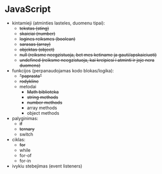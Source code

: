 # JavaScript

- kintamieji (atminties lasteles, duomenu tipai):
    - ~~tekstas (sting)~~
    - ~~skaiciai (number)~~
    - ~~logines reiksmes (boolean)~~
    - ~~sarasas (array)~~
    - ~~objektas (object)~~
    - ~~null (reiksme neegzistuoja, bet mes ketiname ja gauti/apskaiciuoti)~~
    - ~~undefined (reiksme neegzistuoja, kai kreipiesi i atminti ir joje nera duomens)~~
- funkcijos (perpanaudojamas kodo blokas/logika):
    - ~~"paprasta"~~
    - ~~rodykline~~
    - metodai
        - ~~Math biblioteka~~
        - ~~string methods~~
        - ~~number methods~~
        - array methods
        - object methods
- palyginimas:
    - ~~if~~
    - ~~ternary~~
    - switch
- ciklas:
    - ~~for~~
    - while
    - for-of
    - for-in
- ivykiu stebejimas (event listeners)